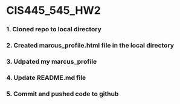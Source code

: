 # CIS445_545_HW2
### 1. Cloned repo to local directory
### 2. Created marcus_profile.html file in the local directory
### 3. Udpated my marcus_profile
### 4. Update README.md file 
### 5. Commit and pushed code to github
